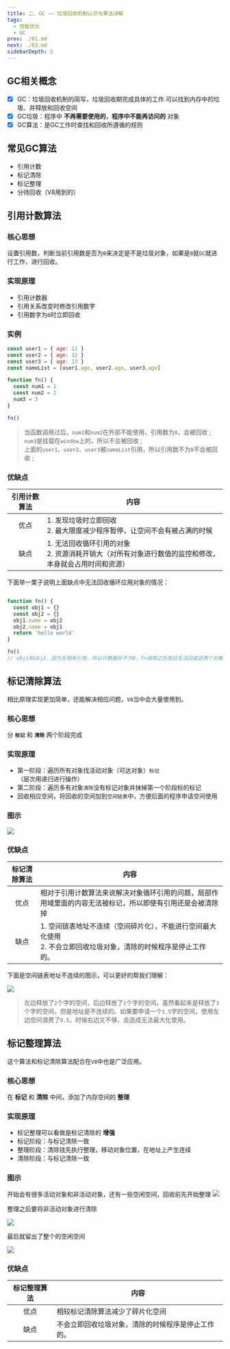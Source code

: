 ```yaml
---
title: 二、GC —— 垃圾回收机制认识与算法详解
tags: 
  - 性能优化
  - GC
prev: ./01.md
next: ./03.md
sidebarDepth: 5
---
```

## GC相关概念
- [x] GC：垃圾回收机制的简写，垃圾回收期完成具体的工作.可以找到内存中的垃圾、并释放和回收空间
- [x] GC垃圾：程序中 **不再需要使用的**，**程序中不能再访问的** 对象
- [x] GC算法：是GC工作时查找和回收所遵循的规则

## 常见GC算法
- 引用计数
- 标记清除
- 标记整理
- 分待回收（V8用到的）

## 引用计数算法
### 核心思想
设置引用数，判断当前引用数是否为`0`来决定是不是垃圾对象，如果是`0`就`GC`就进行工作，进行回收。

### 实现原理
- 引用计数器
- 引用关系改变时修改引用数字
- 引用数字为`0`时立即回收

### 实例
```js
const user1 = { age: 11 }
const user2 = { age: 12 }
const user3 = { age: 13 }
const nameList = [user1.age, user2.age, user3.age]

function fn() {
  const num1 = 1
  const num2 = 2
  num3 = 3
}

fn()
```
> 当函数调用过后，`num1`和`num2`在外部不能使用，引用数为`0`，会被回收 ;  
> `num3`是挂载在`window`上的，所以不会被回收 ;  
> 上面的`user1`、`user2`、`user3`被`nameList`引用，所以引用数不为`0`不会被回收 ;  
### 优缺点

引用计数算法 | 内容
:---:|---
优点 | 1. 发现垃圾时立即回收<br/>2. 最大限度减少程序暂停，让空间不会有被占满的时候
缺点 | 1. 无法回收循环引用的对象<br/>2. 资源消耗开销大（对所有对象进行数值的监控和修改，本身就会占用时间和资源）

下面举一栗子说明上面缺点中无法回收循环应用对象的情况：
```js

function fn() {
  const obj1 = {}
  const obj2 = {}
  obj1.name = obj2
  obj2.name = obj1
  return 'hello world'
}

fn()
// obj1和obj2，因为互相有引用，所以计数器并不为0，fn调用之后依旧无法回收这两个对象
```

## 标记清除算法
相比原理实现更加简单，还能解决相应问题，`V8`当中会大量使用到。
### 核心思想
分 **`标记`** 和 **`清除`** 两个阶段完成
### 实现原理
- 第一阶段：遍历所有对象找活动对象（可达对象）`标记`（层次用递归进行操作）
- 第二阶段：遍历多有对象`清除`没有标记对象并抹掉第一个阶段标的标记
- 回收相应空间，将回收的空间加到`空闲链表`中，方便后面的程序申请空间使用

### 图示

![](https://p3-juejin.byteimg.com/tos-cn-i-k3u1fbpfcp/c75e75b87ede4b0882cef653970800de~tplv-k3u1fbpfcp-watermark.image)

### 优缺点

标记清除算法 | 内容
:---:|---
优点 | 相对于引用计数算法来说解决对象循环引用的问题，局部作用域里面的内容无法被标记，所以即使有引用还是会被清除掉
缺点 | 1. 空间链表地址不连续（空间碎片化），不能进行空间最大化使用<br/>2. 不会立即回收垃圾对象，清除的时候程序是停止工作的。

下面是空间链表地址不连续的图示，可以更好的帮我们理解：

![](https://p6-juejin.byteimg.com/tos-cn-i-k3u1fbpfcp/6616863aeaa04369b181f8e46932f765~tplv-k3u1fbpfcp-watermark.image)

> 左边释放了`2`个字的空间，后边释放了`1`个字的空间，虽然看起来是释放了`3`个字的空间，但是地址是不连续的。如果要申请一个`1.5`字的空间，使用左边空间浪费了`0.5`，时候右边又不够，会造成无法最大化使用。

## 标记整理算法
这个算法和标记清除算法配合在`V8`中也是广泛应用。
### 核心思想
在 **标记** 和 **清除** 中间，添加了内存空间的 **整理**
### 实现原理
- 标记整理可以看做是标记清除的 **增强**
- 标记阶段：与标记清除一致
- 整理阶段：清除钱先执行整理，移动对象位置，在地址上产生连续
- 清除阶段：与标记清除一致

### 图示
开始会有很多活动对象和非活动对象，还有一些空闲空间，回收前先开始整理
![](https://p6-juejin.byteimg.com/tos-cn-i-k3u1fbpfcp/7d2bd4e643a64f77835bf94fda0a42a9~tplv-k3u1fbpfcp-watermark.image)

整理之后要将非活动对象进行清除

![](https://p6-juejin.byteimg.com/tos-cn-i-k3u1fbpfcp/80b11936f648476682b97b3d293fa78f~tplv-k3u1fbpfcp-watermark.image)

最后就留出了整个的空闲空间

![](https://p6-juejin.byteimg.com/tos-cn-i-k3u1fbpfcp/8f14b877263a45e2acf43d1760d031a1~tplv-k3u1fbpfcp-watermark.image)

### 优缺点
标记整理算法 | 内容
:---:|---
优点 | 相较标记清除算法减少了碎片化空间
缺点 | 不会立即回收垃圾对象，清除的时候程序是停止工作的。

